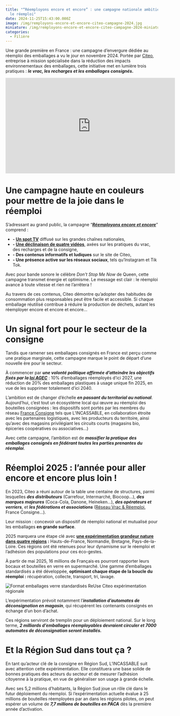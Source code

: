 ```yaml
---
title: "“Réemployons encore et encore” : une campagne nationale ambitieuse pour
  le réemploi"
date: 2024-11-25T15:43:00.000Z
image: /img/remployons-encore-et-encore-citeo-campagne-2024.jpg
miniature: /img/remployons-encore-et-encore-citeo-campagne-2024-miniature.jpg
categories:
  - Filière
---
```

Une grande première en France : une campagne d’envergure dédiée au réemploi des emballages a vu le jour en novembre 2024. Portée par [Citeo](https://www.citeo.com), entreprise à mission spécialisée dans la réduction des impacts environnementaux des emballages, cette initiative met en lumière trois pratiques : ***le vrac, les recharges et les emballages consignés*.** 



<iframe width="560" height="315" src="https://www.youtube.com/embed/4M1SSX0jnxo?si=S3ZFvLcbZJvxVvlY" title="YouTube video player" frameborder="0" allow="accelerometer; autoplay; clipboard-write; encrypted-media; gyroscope; picture-in-picture; web-share" referrerpolicy="strict-origin-when-cross-origin" allowfullscreen></iframe>



# Une campagne haute en couleurs pour mettre de la joie dans le réemploi



S’adressant au grand public, la campagne “***[Réemployons encore et encore](https://v2.citeo.com/consommateurs-citoyens/encore-et-encore/?mtm_source=CRMONLR&mtm_medium=ONLR18&mtm_campaign=novembre2024)***” comprend : 

*  **\-   [Un spot TV](https://youtu.be/4M1SSX0jnxo?si=S3ZFvLcbZJvxVvlY)** diffusé sur les grandes chaînes nationales,
*  **\-   [Une déclinaison de quatre vidéos](https://www.youtube.com/playlist?list=PL_R5WljYpsrL_6Z5smxzy5_IbRogPcsyP)**, axées sur les pratiques du vrac, des recharges et de la consigne,
*  **\-   Des contenus informatifs et ludiques** sur le site de Citeo,
*  **\-   Une présence active sur les réseaux sociaux**, tels qu’Instagram et Tik Tok.



Avec pour bande sonore le célèbre *Don’t Stop Me Now* de Queen, cette campagne transmet énergie et optimisme. Le message est clair : le réemploi avance à toute vitesse et rien ne l’arrêtera ! 



Au travers de ces contenus, Citeo démontre qu’adopter des habitudes de consommation plus responsables peut être facile et accessible. Si chaque emballage réutilisé contribue à réduire la production de déchets, autant les réemployer encore et encore et encore…  



# Un signal fort pour le secteur de la consigne



Tandis que ramener ses emballages consignés en France est perçu comme une pratique marginale, cette campagne marque le point de départ d’une nouvelle ère pour le secteur. 

À commencer par ***une volonté politique affirmée d’atteindre les objectifs fixés par la [loi AGEC](https://www.ecologie.gouv.fr/loi-anti-gaspillage-economie-circulaire)*** : 10% d’emballages réemployés d’ici 2027, une réduction de 20% des emballages plastiques à usage unique fin 2025, en vue de les supprimer totalement d’ici 2040. 



L’ambition est de changer d’échelle ***en passant du territorial au national***. Aujourd’hui, c’est tout un écosystème local qui œuvre au réemploi des bouteilles consignées : les dispositifs sont portés par les membres du réseau [France Consigne](https://franceconsigne.fr/) tels que L’INCASSABLE, en collaboration étroite avec les partenaires logistiques, avec les producteurs du territoire, ainsi qu’avec des magasins privilégiant les circuits courts (magasins bio, épiceries coopératives ou associatives…) 



Avec cette campagne, l’ambition est de ***massifier la pratique des emballages consignés en fédérant toutes les parties prenantes du réemploi***.



# Réemploi 2025 : l’année pour aller encore et encore plus loin !



En 2023, Citeo a réuni autour de la table une centaine de structures, parmi lesquelles ***des distributeurs*** (Carrefour, Intermarché, Biocoop…), ***des marques majeures*** (Coca-Cola, Danone, Heineken…), ***des opérateurs et verriers***, et ***les fédérations et associations*** ([Réseau Vrac & Réemploi](https://reseauvracetreemploi.org/), France Consigne…).



Leur mission : concevoir un dispositif de réemploi national et mutualisé pour les emballages **en grande surface**. 



2025 marquera une étape clé avec **[une expérimentation grandeur nature dans quatre régions](https://www.citeo.com/le-mag/le-reemploi-se-deploie-dans-4-regions-francaises) :** Hauts-de-France, Normandie, Bretagne, Pays-de-la-Loire. Ces régions ont été retenues pour leur dynamisme sur le réemploi et l’adhésion des populations pour ces éco-gestes. 



À partir de mai 2025, 16 millions de Français·es pourront rapporter leurs bocaux et bouteilles en verre en supermarché. Une gamme d’emballages standardisés a été développée, **optimisant chaque étape de la boucle du réemploi :** récupération, collecte, transport, tri, lavage. 

![Format emballages verre standardisés ReUse Citeo expérimentation régionale](https://bo.citeo.com/sites/default/files/styles/header_template/public/2024-07/Emballages%20standards%20-%206%20ref%20dispo%20d%C3%A8s%202025.jpg?itok=e_aEpOsr "Format des bouteilles et bocaux en verre standardisés par Citeo pour l'expérimentation régionale")



L’expérimentation prévoit notamment l’***installation d’automates de déconsignation en magasin***, qui récupèrent les contenants consignés en échange d’un bon d’achat. 

Ces régions serviront de tremplin pour un déploiement national. Sur le long terme, ***2 milliards d’emballages réemployables devraient circuler et 7000 automates de déconsignation seront installés.*** 



# Et la Région Sud dans tout ça ?



En tant qu’acteur clé de la consigne en Région Sud, L’INCASSABLE suit avec attention cette expérimentation. Elle constituera une base solide de bonnes pratiques des acteurs du secteur et de mesurer l’adhésion citoyenne à la pratique, en vue de généraliser son usage à grande échelle.  



Avec ses 5,2 millions d’habitants, la Région Sud joue un rôle clé dans le futur déploiement du réemploi. Si l’expérimentation actuelle évalue à 25 millions de bouteilles réemployées par an dans les régions pilotes, on peut espérer un volume de ***7,7 millions de bouteilles en PACA*** dès la première année d’activation.
